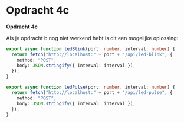 # Opdracht 4c

**Opdracht 4c**

Als je opdracht b nog niet werkend hebt is dit een mogelijke oplossing:

```ts
export async function ledBlink(port: number, interval: number) {
  return fetch("http://localhost:" + port + "/api/led-blink", {
    method: "POST",
    body: JSON.stringify({ interval: interval }),
  });
}

export async function ledPulse(port: number, interval: number) {
  return fetch("http://localhost:" + port + "/api/led-pulse", {
    method: "POST",
    body: JSON.stringify({ interval: interval }),
  });
}
```
